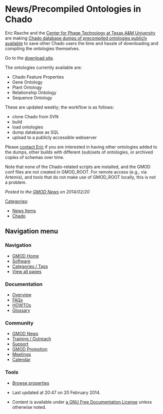 



<span id="top"></span>




# <span dir="auto">News/Precompiled Ontologies in Chado</span>









Eric Rasche and the
<a href="https://cpt.tamu.edu/" class="external text"
rel="nofollow">Center for Phage Technology at Texas A&amp;M
University</a> are making
<a href="https://cpt.tamu.edu/~docs/chado/" class="external text"
rel="nofollow">Chado database dumps of precompiled ontologies publicly
available</a> to save other Chado users the time and hassle of
downloading and compiling the ontologies themselves.

Go to the
<a href="https://cpt.tamu.edu/~docs/chado/" class="external text"
rel="nofollow">download site</a>.

The ontologies currently available are:

- Chado Feature Properties
- Gene Ontology
- Plant Ontology
- Relationship Ontology
- Sequence Ontology

These are updated weekly; the workflow is as follows:

- clone Chado from SVN
- build
- load ontologies
- dump database as SQL
- upload to a publicly accessible webserver

Please <a href="mailto:rasche.eric@yandex.ru" class="external text"
rel="nofollow">contact Eric</a> if you are interested in having other
ontologies added to the dumps, other builds with different (sub)sets of
ontologies, or archived copies of schemas over time.

Note that none of the Chado-related scripts are installed, and the GMOD
conf files are not created in GMOD_ROOT. For remote access (e.g., via
Artemis), and tools that do not make use of GMOD_ROOT locally, this is
not a problem.

  



*Posted to the [GMOD News](../GMOD_News "GMOD News") on 2014/02/20*






[Categories](../Special%253ACategories "Special%253ACategories"):

- [News Items](../Category%253ANews_Items "Category%253ANews Items")
- [Chado](../Category%253AChado "Category%253AChado")






## Navigation menu







<a href="../Main_Page"
style="background-image: url(../../images/GMOD-cogs.png);"
title="Visit the main page"></a>


### Navigation



- <span id="n-GMOD-Home">[GMOD Home](../Main_Page)</span>
- <span id="n-Software">[Software](../GMOD_Components)</span>
- <span id="n-Categories-.2F-Tags">[Categories /
  Tags](../Categories)</span>
- <span id="n-View-all-pages">[View all
  pages](../Special:AllPages)</span>




### Documentation



- <span id="n-Overview">[Overview](../Overview)</span>
- <span id="n-FAQs">[FAQs](../Category%253AFAQ)</span>
- <span id="n-HOWTOs">[HOWTOs](../Category%253AHOWTO)</span>
- <span id="n-Glossary">[Glossary](../Glossary)</span>




### Community



- <span id="n-GMOD-News">[GMOD News](../GMOD_News)</span>
- <span id="n-Training-.2F-Outreach">[Training /
  Outreach](../Training_and_Outreach)</span>
- <span id="n-Support">[Support](../Support)</span>
- <span id="n-GMOD-Promotion">[GMOD Promotion](../GMOD_Promotion)</span>
- <span id="n-Meetings">[Meetings](../Meetings)</span>
- <span id="n-Calendar">[Calendar](../Calendar)</span>




### Tools

- <span id="t-smwbrowselink"><a href="../Special%253ABrowse/News-2FPrecompiled_Ontologies_in_Chado"
  rel="smw-browse">Browse properties</a></span>



- <span id="footer-info-lastmod">Last updated at 20:47 on 20 February
  2014.</span>
<!-- - <span id="footer-info-viewcount">16,669 page views.</span> -->
- <span id="footer-info-copyright">Content is available under
  <a href="http://www.gnu.org/licenses/fdl-1.3.html" class="external"
  rel="nofollow">a GNU Free Documentation License</a> unless otherwise
  noted.</span>

<!-- -->



<!-- -->




